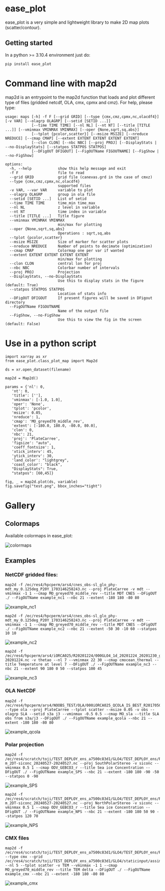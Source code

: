 # ease_plot

ease_plot is a very simple and lightweight library to make 2D map plots (scatter/contour).

## Getting started

In a python >= 3.10.4 environment just do:

```
pip install ease_plot
```

# Command line with map2d

map2d is an entrypoint to the map2d function that loads and plot different type of files (gridded netcdf, OLA, cmx, cpmx and cmz).
For help, please type:

```
usage: maps [-h] -f F [--grid GRID] [--type {cmx,cmz,cpmx,nc,olacdf4}] [-v VAR] [--olagrp OLAGRP] [--setid [SETID ...]]
            [--time TIME TIME] [--nl NL] [--nt NT] [--title [TITLE ...]] [--vminmax VMINMAX VMINMAX] [--oper {None,sqrt,sq,abs}]
            [--tplot {pcolor,scatter}] [--msize MSIZE] [--nreduce NREDUCE] [--cmap CMAP] [--extent EXTENT EXTENT EXTENT EXTENT]
            [--clon CLON] [--nbc NBC] [--proj PROJ] [--DisplayStats | --no-DisplayStats] [--statpos STATPOS STATPOS]
            [--DFigOUT DFIGOUT] [--FigOUTName FIGOUTNAME] [--FigShow | --no-FigShow]

options:
  -h, --help            show this help message and exit
  -f F                  file to read
  --grid GRID           grid file (canevas.grd in the case of cmxz)
  --type {cmx,cmz,cpmx,nc,olacdf4}
                        supported files
  -v VAR, --var VAR     variable to plot
  --olagrp OLAGRP       group in ola file
  --setid [SETID ...]   List of setid
  --time TIME TIME      time_min time_max
  --nl NL               z level in variable
  --nt NT               time index in variable
  --title [TITLE ...]   Title figure
  --vminmax VMINMAX VMINMAX
                        min/max for plotting
  --oper {None,sqrt,sq,abs}
                        Operations : sqrt,sq,abs
  --tplot {pcolor,scatter}
  --msize MSIZE         Size of marker for scatter plots
  --nreduce NREDUCE     Number of points to decimate (optimization)
  --cmap CMAP           Colormap one per var if wanted
  --extent EXTENT EXTENT EXTENT EXTENT
                        min/max for plotting
  --clon CLON           central lon for proj
  --nbc NBC             Colorbar number of intervals
  --proj PROJ           Projection
  --DisplayStats, --no-DisplayStats
                        Use this to display stats in the figure (default: True)
  --statpos STATPOS STATPOS
                        Location of stats info
  --DFigOUT DFIGOUT     If present figures will be saved in DFigout directory
  --FigOUTName FIGOUTNAME
                        Name of the output file
  --FigShow, --no-FigShow
                        Use this to view the fig in the screen (default: False)

```

# Use in a python script

```
import xarray as xr
from ease_plot.class_plot_map import Map2d

ds = xr.open_dataset(filename)

map2d = Map2d()

params = {'nl': 0,
   'nt': 0,
   'title': [''],
   'vminmax': [-1.0, 1.0],
   'oper': 'None',
   'tplot': 'pcolor',
   'msize': 0.05,
   'nreduce': 1,
   'cmap': 'MO_greyed70_middle_rev',
   'extent': [-180.0, 180.0, -80.0, 80.0],
   'clon': 0,
   'nbc': 21,
   'proj': 'PlateCarree',
   'figsize': "auto",
   'coeff_fontsize': 1,
   'xtick_interv': 45,
   'ytick_interv': 30,
   'land_color': "lightgrey",
   'coast_color': "black",
   "DisplayStats": True,
   "statpos": [60,45]}

fig, _ = map2d.plot(ds, variable)
fig.savefig("test.png", bbox_inches="tight")

```

# Gallery
## Colormaps
Available colormaps in ease_plot:

![colormaps](https://gitlab.mercator-ocean.fr/internal/ease_plot/-/raw/main/gallery/colormaps.png?ref_type=heads)

## Examples

### NetCDF gridded files:

```
map2d -f /ec/res4/hpcperm/ars4/cnes_obs-sl_glo_phy-mdt_my_0.125deg_P20Y_1703146258243.nc --proj PlateCarree -v mdt --vminmax -1 1 --cmap MO_greyed70_middle_rev --title MDT CNES --DFigOUT ./ --FigOUTName example_nc1 --nbc 21 --extent -180 180 -80 80
```

![example_nc1](https://gitlab.mercator-ocean.fr/internal/ease_plot/-/raw/main/gallery/example_nc1.png?ref_type=heads)


```
map2d -f /ec/res4/hpcperm/ars4/cnes_obs-sl_glo_phy-mdt_my_0.125deg_P20Y_1703146258243.nc --proj PlateCarree -v mdt --vminmax -1 1 --cmap MO_greyed70_middle_rev --title MDT CNES --DFigOUT ./ --FigOUTName example_nc2 --nbc 21 --extent -50 30 -10 60 --statpos 10 10
```
![example_nc2](https://gitlab.mercator-ocean.fr/internal/ease_plot/-/raw/main/gallery/example_nc2.png?ref_type=heads)

```
map2d -f /ec/res4/hpcperm/ars4/iORCA025/R20201224/000GLO4_1d_20201224_20201230_gridT_20201224-20201224.nc -v thetao --nl 7 --vminmax 22 30 --cmap cmocean_thermal --title Temperature at level 7 --DFigOUT ./ --FigOUTName example_nc3 --nbc 21 --extent 90 180 0 50 --statpos 100 45
```

![example_nc3](https://gitlab.mercator-ocean.fr/internal/ease_plot/-/raw/main/gallery/example_nc3.png?ref_type=heads)

### OLA NetCDF

```
map2d -f /ec/res4/hpcperm/ars4/NOOBS_TEST/OLA/000iORCA025_QCOLA_IS_BEST_R20170503.nc --type ola --proj PlateCarree --tplot scatter --msize 0.05 -v obs --olagrp SLA --setid s3a j3 --vminmax -0.5 0.5 --cmap MO_sla --title SLA obs from s3a/j3 --DFigOUT ./ --FigOUTName example_qcola --nbc 21 --extent -180 180 -80 80
```

![example_qcola](https://gitlab.mercator-ocean.fr/internal/ease_plot/-/raw/main/gallery/example_qcola.png?ref_type=heads)


### Polar projection

```
map2d -f /ec/res4/scratch/toji/TEST_DEPLOY_ens_a7500c83d1/GLO4/TEST_DEPLOY_ens/R20240530M000_050/REA/BEST/CDF/M000/000GLO4_1d-m_2DT-siconc_20240527-20240527.nc --proj SouthPolarStereo -v siconc --vminmax 0.5 1 --cmap ODV_GEBCO3_r --title Sea ice Concentration --DFigOUT ./ --FigOUTName example_SPS --nbc 21 --extent -180 180 -90 -50 --statpos 0 -90
```

![example_SPS](https://gitlab.mercator-ocean.fr/internal/ease_plot/-/raw/main/gallery/example_SPS.png)

```
map2d -f /ec/res4/scratch/toji/TEST_DEPLOY_ens_a7500c83d1/GLO4/TEST_DEPLOY_ens/R20240530M000_050/REA/BEST/CDF/M000/000GLO4_1d-m_2DT-siconc_20240527-20240527.nc --proj NorthPolarStereo -v siconc --vminmax 0.5 1 --cmap ODV_GEBCO3_r --title Sea ice Concentration --DFigOUT ./ --FigOUTName example_NPS --nbc 21 --extent -180 180 50 90 --statpos 120 70
```

![example_NPS](https://gitlab.mercator-ocean.fr/internal/ease_plot/-/raw/main/gallery/example_NPS.png)

### CMX files

```
map2d -f /ec/res4/scratch/toji/TEST_DEPLOY_ens_a7500c83d1/GLO4/TEST_DEPLOY_ens/R20240530M000_050/REA/CMXZ/M001/BEST/001delta_C27171.0_27178.0_D27175.0_TEMSAL_OCE_M000_050.cmx --type cmx --grid /ec/res4/scratch/toji/TEST_DEPLOY_ens_a7500c83d1/GLO4/staticinput/assim/canevas_iORCA025_meshmask_v3.1_fullgrid.grd --nl 5 --tplot scatter -v TEM --vminmax -1 1 --cmap MO_greyed70_middle_rev --title TEM delta --DFigOUT ./ --FigOUTName example_cmx --nbc 21 --extent -180 180 -80 80
```

![example_cmx](https://gitlab.mercator-ocean.fr/internal/ease_plot/-/raw/main/gallery/example_cmx.png?ref_type=heads)